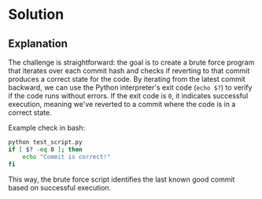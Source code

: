 # Solution

## Explanation

The challenge is straightforward: the goal is to create a brute force program that iterates over each commit hash and checks if reverting to that commit produces a correct state for the code. By iterating from the latest commit backward, we can use the Python interpreter's exit code (`echo $?`) to verify if the code runs without errors. If the exit code is `0`, it indicates successful execution, meaning we've reverted to a commit where the code is in a correct state. 

Example check in bash:
```bash
python test_script.py
if [ $? -eq 0 ]; then
    echo "Commit is correct!"
fi
```

This way, the brute force script identifies the last known good commit based on successful execution.

